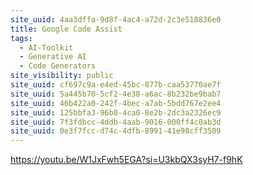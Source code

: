 ```yaml
---
site_uuid: 4aa3dffa-9d8f-4ac4-a72d-2c3e518836e0
title: Google Code Assist
tags:
  - AI-Toolkit
  - Generative AI
  - Code Generators
site_visibility: public
site_uuid: cf697c9a-e4ed-45bc-877b-caa53770ae7f
site_uuid: 5a445b70-5cf2-4e38-a6ac-8b232be9bab7
site_uuid: 46b422a0-242f-4bec-a7ab-5bdd767e2ee4
site_uuid: 125bbfa3-96b0-4ca0-8e2b-2dc3a2326ec9
site_uuid: 7f3fdbcc-4ddb-4aab-9016-000ff4c0ab3d
site_uuid: 0e3f7fcc-d74c-4dfb-8991-41e98cff3509
---
```


https://youtu.be/W1JxFwh5EGA?si=U3kbQX3syH7-f9hK